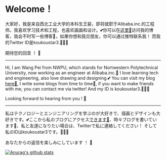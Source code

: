 # Welcome！

大家好，我是来自西北工业大学的本科生王裴，即将就职于Alibaba.inc.的工程师。我喜欢学习技术和工程，也喜欢画画和设计。💕你可以在[这里🚩](koukoustar.cn)访问我的博客，我会不时写一些博客🐒，如果你想和我交朋友，你可以通过推特联系我！ 而我的Twitter ID是koukoustar3.🧐🧐🧐

期待您的回音 ！ 🙈

---

Hi, I am Wang Pei from NWPU, which stands for Nortwestern Polytechnical University, now working as an engineer at Alibaba.inc.🥳
I love learning tech and engineering, also love drawing and designing.💕
You can visit my blog [here🚩](koukoustar.cn), I write some blogs from time to time🐒, if you want to make friends with me, you can contact me via twitter! And my ID is koukoustar3.🧐🧐🧐

Looking forward to hearing from you ! 🙈

---

私はテクノロジーとエンジニアリングを学ぶのが大好きで、描画とデザインも大好きです。💕ここから私のブログにアクセス[できます🚩](koukoustar.cn)、時々ブログを書いています🐒、私と友達になりたい場合は、Twitterで私に連絡してください！ そして私のIDはkoukoustar3です。🧐🧐🧐

あなたからの返信を楽しみにしています ！ 🙈


[![Anurag's github stats](https://github-readme-stats.vercel.app/api?username=wangpei72&show_icons=true&theme=radical&repo=wangpei72.github.io&show_owner=true)](https://github.com/anuraghazra/github-readme-stats)

